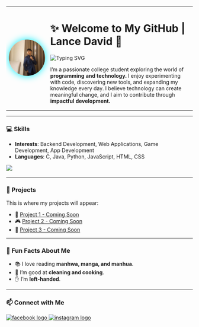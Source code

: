 <table>
  <tr>
    <td width="20%" align="center">
      <img src="https://raw.githubusercontent.com/LanceEthy/LanceEthy/refs/heads/main/image/ethy.jpg" alt="Lance David" width="190" style="border-radius:60%; box-shadow: 0px 0px 20px #00f0ff;"/>
    </td>
    <td width="70%" valign="top">
      <h1 align="left">✨ Welcome to My GitHub | Lance David 🚀</h1>
      
  <p align="left">
    <img src="https://readme-typing-svg.herokuapp.com?font=Fira+Code&size=20&duration=3000&pause=1000&color=00F7FF&width=435&lines=Passionate+Student+Developer;Backend+%7C+Web+%7C+Game+%7C+App+Dev;Always+Learning+%26+Exploring+🚀" alt="Typing SVG" />
  </p>
      
  <p>
    I’m a passionate college student exploring the world of <b>programming and technology.</b>  
    I enjoy experimenting with code, discovering new tools, and expanding my knowledge every day.  
    I believe technology can create meaningful change, and I aim to contribute through <b>impactful development.</b>  
  </p>
    </td>
  </tr>
</table>

---

### 💻 Skills
- **Interests**: Backend Development, Web Applications, Game Development, App Development  
- **Languages**: C, Java, Python, JavaScript, HTML, CSS  

<p align="left">
  <img src="https://skillicons.dev/icons?i=c,java,python,js,html,css" />
</p>

---

### 🚀 Projects
This is where my projects will appear:

- 🔧 [Project 1 - Coming Soon](#)
- 🎮 [Project 2 - Coming Soon](#)
- 📱 [Project 3 - Coming Soon](#)

---

### 🎉 Fun Facts About Me
- 📚 I love reading **manhwa, manga, and manhua**.  
- 🍳 I’m good at **cleaning and cooking**.  
- ✋ I’m **left-handed**.  

---

### 📫 Connect with Me
<p align="left">
  <a href="https://www.facebook.com/vernontatsumi" target="blank">
    <img src="https://img.shields.io/static/v1?message=Facebook&logo=facebook&label=&color=1877F2&logoColor=white&labelColor=&style=for-the-badge" height="35" alt="facebook logo" />
  </a>
  <a href="https://www.instagram.com/lanceeee_e" target="blank">
    <img src="https://img.shields.io/static/v1?message=Instagram&logo=instagram&label=&color=E4405F&logoColor=white&labelColor=&style=for-the-badge" height="35" alt="instagram logo" />
  </a>
</p>
